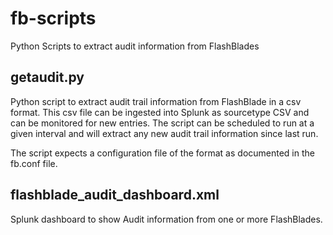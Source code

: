 # fb-scripts
Python Scripts to extract audit information from FlashBlades

## getaudit.py
Python script to extract audit trail information from FlashBlade in a csv format.
This csv file can be ingested into Splunk as sourcetype CSV and can be monitored for new entries.
The script can be scheduled to run at a given interval and will extract any new audit trail information since last run.

The script expects a configuration file of the format as documented in the fb.conf file.

## flashblade_audit_dashboard.xml
Splunk dashboard to show Audit information from one or more FlashBlades.
